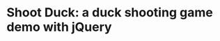 Shoot Duck: a duck shooting game demo with jQuery
=================================================

